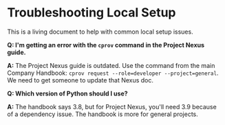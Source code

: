 # Troubleshooting Local Setup

This is a living document to help with common local setup issues.

**Q: I'm getting an error with the `cprov` command in the Project Nexus guide.**

**A:** The Project Nexus guide is outdated. Use the command from the main Company Handbook: `cprov request --role=developer --project=general`. We need to get someone to update that Nexus doc.

**Q: Which version of Python should I use?**

**A:** The handbook says 3.8, but for Project Nexus, you'll need 3.9 because of a dependency issue. The handbook is more for general projects.
